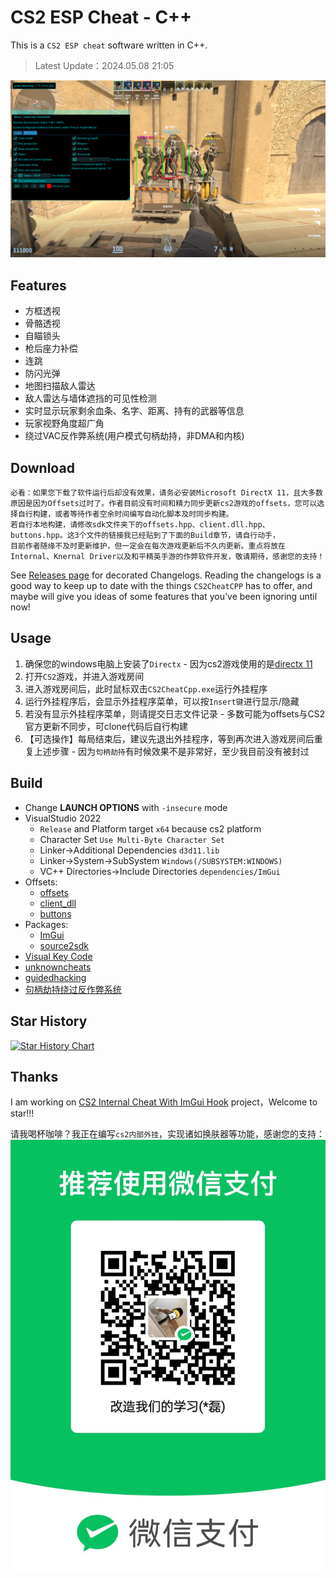 # CS2 ESP Cheat - C++

This is a `CS2 ESP cheat` software written in C++.

> Latest Update：2024.05.08 21:05

![esp](./external.png)

## Features

- 方框透视
- 骨骼透视
- 自瞄锁头
- 枪后座力补偿
- 连跳
- 防闪光弹
- 地图扫描敌人雷达
- 敌人雷达与墙体遮挡的可见性检测
- 实时显示玩家剩余血条、名字、距离、持有的武器等信息
- 玩家视野角度超广角
- 绕过VAC反作弊系统(用户模式句柄劫持，非DMA和内核)

## Download

```
必看：如果您下载了软件运行后却没有效果，请务必安装Microsoft DirectX 11，且大多数原因是因为Offsets过时了。作者目前没有时间和精力同步更新cs2游戏的offsets，您可以选择自行构建，或者等待作者空余时间编写自动化脚本及时同步构建。
若自行本地构建，请修改sdk文件夹下的offsets.hpp、client.dll.hpp、buttons.hpp。这3个文件的链接我已经贴到了下面的Build章节，请自行动手，
目前作者随缘不及时更新维护，但一定会在每次游戏更新后不久内更新。重点将放在Internal、Knernal Driver以及和平精英手游的作弊软件开发，敬请期待，感谢您的支持！
```

See [Releases page](https://github.com/yinleiCoder/cs2-cheat-cpp/releases)  for decorated Changelogs. Reading the changelogs is a good way to keep up to date with the things `CS2CheatCPP` has to offer, and maybe will give you ideas of some features that you've been ignoring until now!

## Usage

1. 确保您的windows电脑上安装了`Directx` - 因为cs2游戏使用的是[directx 11](https://www.pcgamingwiki.com/wiki/Counter-Strike_2)
2. 打开`CS2`游戏，并进入游戏房间
3. 进入游戏房间后，此时鼠标双击`CS2CheatCpp.exe`运行外挂程序
4. 运行外挂程序后，会显示外挂程序菜单，可以按`Insert键`进行显示/隐藏
5. 若没有显示外挂程序菜单，则请提交日志文件记录 - 多数可能为offsets与CS2官方更新不同步，可clone代码后自行构建
6. 【可选操作】每局结束后，建议先退出外挂程序，等到再次进入游戏房间后重复上述步骤 - 因为`句柄劫持`有时候效果不是非常好，至少我目前没有被封过

## Build

- Change **LAUNCH OPTIONS**  with `-insecure` mode
- VisualStudio 2022
	- `Release` and Platform target `x64` because cs2 platform
	- Character Set `Use Multi-Byte Character Set`
	- Linker->Additional Dependencies `d3d11.lib`
	- Linker->System->SubSystem `Windows(/SUBSYSTEM:WINDOWS)`
	- VC++ Directories->Include Directories `dependencies/ImGui`
- Offsets:
	- [offsets](https://github.com/a2x/cs2-dumper/blob/main/output/offsets.hpp)
	- [client_dll](https://github.com/a2x/cs2-dumper/blob/main/output/client_dll.hpp)
	- [buttons](https://github.com/a2x/cs2-dumper/blob/main/output/buttons.hpp)
- Packages:
	- [ImGui](https://github.com/ocornut/imgui)
	- [source2sdk](https://github.com/neverlosecc/source2sdk/tree/cs2/sdk)
- [Visual Key Code](https://learn.microsoft.com/en-us/windows/win32/inputdev/virtual-key-codes)
- [unknowncheats](https://www.unknowncheats.me/forum/index.php)
- [guidedhacking](https://guidedhacking.com/)
- [句柄劫持绕过反作弊系统](https://github.com/Apxaey/Handle-Hijacking-Anti-Cheat-Bypass)

## Star History

<a href="https://star-history.com/#yinleiCoder/cs2-cheat-cpp">
 <picture>
   <source media="(prefers-color-scheme: dark)" srcset="https://api.star-history.com/svg?repos=yinleiCoder/cs2-cheat-cpp&theme=dark" />
   <source media="(prefers-color-scheme: light)" srcset="https://api.star-history.com/svg?repos=yinleiCoder/cs2-cheat-cpp" />
   <img alt="Star History Chart" src="https://api.star-history.com/svg?repos=yinleiCoder/cs2-cheat-cpp" />
 </picture>
</a>

## Thanks

I am working on [CS2 Internal Cheat With ImGui Hook](https://github.com/yinleiCoder/cs2-cheat-internal) project，Welcome to star!!!

请我喝杯咖啡？我正在编写`cs2内部外挂`，实现诸如换肤器等功能，感谢您的支持：
![wechat](./wechat.jpg)
